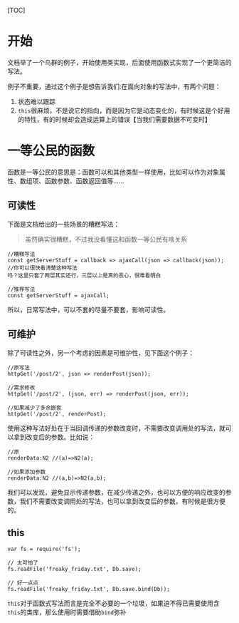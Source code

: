 [TOC]

# 开始
文档举了一个鸟群的例子，开始使用类实现，后面使用函数式实现了一个更简洁的写法。

例子不重要，通过这个例子是想告诉我们:在面向对象的写法中，有两个问题：
1. 状态难以跟踪
2. `this`很麻烦，不是说它的指向，而是因为它是动态变化的，有时候这是个好用的特性，有的时候却会造成运算上的错误【当我们需要数据不可变时】

# 一等公民的函数
函数是一等公民的意思是：函数可以和其他类型一样使用，比如可以作为对象属性、数组项、函数参数、函数返回值等……

## 可读性
下面是文档给出的一些场景的糟糕写法：
> 虽然确实很糟糕，不过我没看懂这和函数一等公民有啥关系
```
//糟糕写法
const getServerStuff = callback => ajaxCall(json => callback(json)); //你可以很快看清楚这种写法
吗？这里只套了两层其实还行，三层以上是真的恶心，很难看明白

//推荐写法
const getServerStuff = ajaxCall;
```

所以，日常写法中，可以不套的尽量不要套，影响可读性。

## 可维护
除了可读性之外，另一个考虑的因素是可维护性，见下面这个例子：
```
//原写法
httpGet('/post/2', json => renderPost(json));

//需求修改
httpGet('/post/2', (json, err) => renderPost(json, err));

//如果减少了多余嵌套
httpGet('/post/2', renderPost);
```

使用这种写法好处在于当回调传递的参数改变时，不需要改变调用处的写法，就可以拿到改变后的参数。比如说：
```
//原
renderData:N2 //(a)=>N2(a);

//如果添加参数
renderData:N2 //(a,b)=>N2(a,b);
```
我们可以发现，避免显示传递参数，在减少传递之外，也可以方便的响应改变的参数，我们不需要改变调用处的写法，也可以拿到改变后的参数，有时候是很方便的。

## this
```
var fs = require('fs');

// 太可怕了
fs.readFile('freaky_friday.txt', Db.save);

// 好一点点
fs.readFile('freaky_friday.txt', Db.save.bind(Db));
```
`this`对于函数式写法而言是完全不必要的一个垃圾，如果迫不得已需要使用含`this`的类库，那么使用时需要借助`bind`弥补